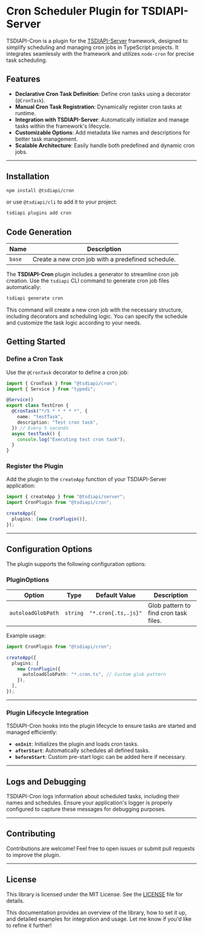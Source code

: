 # Cron Scheduler Plugin for TSDIAPI-Server

TSDIAPI-Cron is a plugin for the [TSDIAPI-Server](https://github.com/unbywyd/tsdiapi-server) framework, designed to simplify scheduling and managing cron jobs in TypeScript projects. It integrates seamlessly with the framework and utilizes `node-cron` for precise task scheduling.

## Features

- **Declarative Cron Task Definition**: Define cron tasks using a decorator (`@CronTask`).
- **Manual Cron Task Registration**: Dynamically register cron tasks at runtime.
- **Integration with TSDIAPI-Server**: Automatically initialize and manage tasks within the framework's lifecycle.
- **Customizable Options**: Add metadata like names and descriptions for better task management.
- **Scalable Architecture**: Easily handle both predefined and dynamic cron jobs.

---

## Installation

```bash
npm install @tsdiapi/cron
```

or use `@tsdiapi/cli` to add it to your project:

```bash
tsdiapi plugins add cron
```

## Code Generation

| Name   | Description                                       |
| ------ | ----------------------------------------------- |
| `base` | Create a new cron job with a predefined schedule. |

The **TSDIAPI-Cron** plugin includes a generator to streamline cron job creation. Use the `tsdiapi` CLI command to generate cron job files automatically:

```bash
tsdiapi generate cron
```

This command will create a new cron job with the necessary structure, including decorators and scheduling logic. You can specify the schedule and customize the task logic according to your needs.

## Getting Started

### Define a Cron Task

Use the `@CronTask` decorator to define a cron job:

```typescript
import { CronTask } from "@tsdiapi/cron";
import { Service } from "typedi";

@Service()
export class TestCron {
  @CronTask("*/5 * * * * *", {
    name: "testTask",
    description: "Test cron task",
  }) // Every 5 seconds
  async testTask() {
    console.log("Executing test cron task");
  }
}
```

### Register the Plugin

Add the plugin to the `createApp` function of your TSDIAPI-Server application:

```typescript
import { createApp } from "@tsdiapi/server";
import CronPlugin from "@tsdiapi/cron";

createApp({
  plugins: [new CronPlugin()],
});
```

---

## Configuration Options

The plugin supports the following configuration options:

### PluginOptions

| Option             | Type     | Default Value       | Description                           |
| ------------------ | -------- | ------------------- | ------------------------------------- |
| `autoloadGlobPath` | `string` | `"*.cron{.ts,.js}"` | Glob pattern to find cron task files. |

Example usage:

```typescript
import CronPlugin from "@tsdiapi/cron";

createApp({
  plugins: [
    new CronPlugin({
      autoloadGlobPath: "*.cron.ts", // Custom glob pattern
    }),
  ],
});
```

---

### Plugin Lifecycle Integration

TSDIAPI-Cron hooks into the plugin lifecycle to ensure tasks are started and managed efficiently:

- **`onInit`**: Initializes the plugin and loads cron tasks.
- **`afterStart`**: Automatically schedules all defined tasks.
- **`beforeStart`**: Custom pre-start logic can be added here if necessary.

---

## Logs and Debugging

TSDIAPI-Cron logs information about scheduled tasks, including their names and schedules. Ensure your application's logger is properly configured to capture these messages for debugging purposes.

---

## Contributing

Contributions are welcome! Feel free to open issues or submit pull requests to improve the plugin.

---

## License

This library is licensed under the MIT License. See the [LICENSE](LICENSE) file for details.

This documentation provides an overview of the library, how to set it up, and detailed examples for integration and usage. Let me know if you'd like to refine it further!
